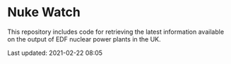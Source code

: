 # Nuke Watch

This repository includes code for retrieving the latest information available on the output of EDF nuclear power plants in the UK.

Last updated: 2021-02-22 08:05